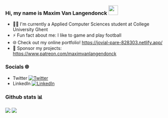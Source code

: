 ### Hi, my name is Maxim Van Langendonck <img src="https://raw.githubusercontent.com/MartinHeinz/MartinHeinz/master/wave.gif" width="30px">
- 👨‍🎓 I'm currently a Applied Computer Sciences student at College University Ghent
- ⚡ Fun fact about me: I like to game and play football
- 🌐 Check out my online portfolio! https://jovial-pare-828303.netlify.app/
- 💸 Sponsor my projects: https://www.patreon.com/maximvanlangendonck
### Socials 🌐
- Twitter [![Twitter][1.2]][1]
- LinkedIn [![LinkedIn][2.2]][2]
### Github stats 📊
<img align="center" src="https://github-readme-stats.vercel.app/api/top-langs/?username=maxim-vanlangendonck&theme=great-gatsby>" />
<img align="center" src="https://github-readme-stats.vercel.app/api/?username=maxim-vanlangendonck&theme=great-gatsby&show_icons=true" />


<!-- Icons -->
[1.2]: http://i.imgur.com/wWzX9uB.png
[2.2]: https://raw.githubusercontent.com/MartinHeinz/MartinHeinz/master/linkedin-3-16.png

<!-- Links to social media accounts -->
[1]: https://www.twitter.com/zwaremeneer
[2]: https://www.linkedin.com/in/maximvanlangendonck/